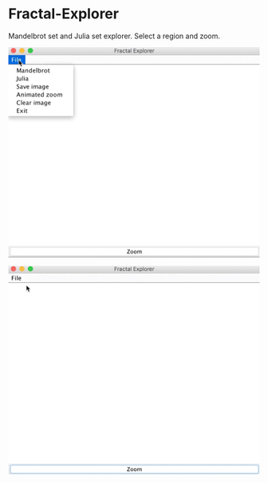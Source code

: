 # Fractal-Explorer
Mandelbrot set and Julia set explorer. Select a region and zoom.

 ![alt tag](Screenshots/mandelbrot.gif)
 
 ![alt tag](Screenshots/julia.gif)
 
